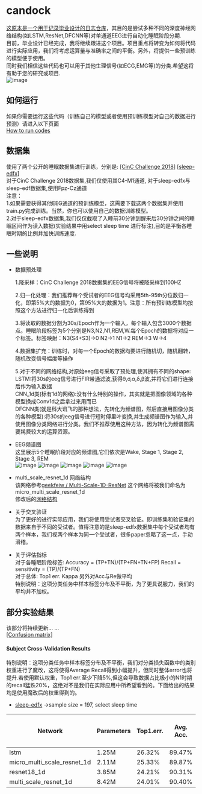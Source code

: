 # candock
[这原本是一个用于记录毕业设计的日志仓库](<https://github.com/HypoX64/candock/tree/Graduation_Project>)，其目的是尝试多种不同的深度神经网络结构(如LSTM,ResNet,DFCNN等)对单通道EEG进行自动化睡眠阶段分期.<br>目前，毕业设计已经完成，我将继续跟进这个项目。项目重点将转变为如何将代码进行实际应用，我们将考虑运算量与准确率之间的平衡。另外，将提供一些预训练的模型便于使用。<br>同时我们相信这些代码也可以用于其他生理信号(如ECG,EMG等)的分类.希望这将有助于您的研究或项目.<br>
![image](https://github.com/HypoX64/candock/blob/master/image/compare.png)

## 如何运行
如果你需要运行这些代码（训练自己的模型或者使用预训练模型对自己的数据进行预测）请进入以下页面<br>
[How to run codes](https://github.com/HypoX64/candock/blob/master/how_to_run.md)<br>

## 数据集
使用了两个公开的睡眠数据集进行训练，分别是:   [[CinC Challenge 2018]](https://physionet.org/physiobank/database/challenge/2018/#files)     [[sleep-edfx]](https://www.physionet.org/physiobank/database/sleep-edfx/) <br>
对于CinC Challenge 2018数据集,我们仅使用其C4-M1通道, 对于sleep-edfx与sleep-edf数据集,使用Fpz-Cz通道<br>
注意：<br>
1.如果需要获得其他EEG通道的预训练模型，这需要下载这两个数据集并使用train.py完成训练。当然，你也可以使用自己的数据训练模型。<br>
2.对于sleep-edfx数据集,我们仅仅截取了入睡前30分钟到醒来后30分钟之间的睡眠区间作为读入数据(实验结果中用select sleep time 进行标注),目的是平衡各睡眠时期的比例并加快训练速度.<br>

## 一些说明
* 数据预处理<br>

  1.降采样：CinC Challenge 2018数据集的EEG信号将被降采样到100HZ<br>

  2.归一化处理：我们推荐每个受试者的EEG信号均采用5th-95th分位数归一化，即第5%大的数据为0，第95%大的数据为1。注意：所有预训练模型均按照这个方法进行归一化后训练得到<br>

  3.将读取的数据分割为30s/Epoch作为一个输入，每个输入包含3000个数据点。睡眠阶段标签为5个分别是N3,N2,N1,REM,W.每个Epoch的数据将对应一个标签。标签映射：N3(S4+S3)->0  N2->1  N1->2  REM->3  W->4<br>

  4.数据集扩充：训练时，对每一个Epoch的数据均要进行随机切，随机翻转，随机改变信号幅度等操作<br>

  5.对于不同的网络结构,对原始eeg信号采取了预处理,使其拥有不同的shape:<br>
  LSTM:将30s的eeg信号进行FIR带通滤波,获得θ,σ,α,δ,β波,并将它们进行连接后作为输入数据<br>
  CNN_1d类(标有1d的网络):没有什么特别的操作，其实就是把图像领域的各种模型换成Conv1d之后拿过来用而已<br>
  DFCNN类(就是科大讯飞的那种想法，先转化为频谱图，然后直接用图像分类的各种模型):将30s的eeg信号进行短时傅里叶变换,并生成频谱图作为输入,并使用图像分类网络进行分类。我们不推荐使用这种方法，因为转化为频谱图需要耗费较大的运算资源。<br>

* EEG频谱图<br>
  这里展示5个睡眠阶段对应的频谱图,它们依次是Wake, Stage 1, Stage 2, Stage 3, REM<br>
  ![image](https://github.com/HypoX64/candock/blob/master/image/spectrum_Wake.png)
  ![image](https://github.com/HypoX64/candock/blob/master/image/spectrum_Stage1.png)
  ![image](https://github.com/HypoX64/candock/blob/master/image/spectrum_Stage2.png)
  ![image](https://github.com/HypoX64/candock/blob/master/image/spectrum_Stage3.png)
  ![image](https://github.com/HypoX64/candock/blob/master/image/spectrum_REM.png)<br>

* multi_scale_resnet_1d 网络结构<br>
  该网络参考[geekfeiw / Multi-Scale-1D-ResNet](https://github.com/geekfeiw/Multi-Scale-1D-ResNet)     这个网络将被我们命名为micro_multi_scale_resnet_1d<br>
  修改后的[网络结构](https://github.com/HypoX64/candock/blob/master/image/multi_scale_resnet_1d_network.png)<br>

* 关于交叉验证<br>为了更好的进行实际应用，我们将使用受试者交叉验证。即训练集和验证集的数据来自于不同的受试者。值得注意的是sleep-edfx数据集中每个受试者均有两个样本，我们视两个样本为同一个受试者，很多paper忽略了这一点，手动滑稽。<br>

* 关于评估指标<br>
  对于各睡眠阶段标签:  Accuracy = (TP+TN)/(TP+FN+TN+FP)   Recall = sensitivity = (TP)/(TP+FN)<br>
  对于总体:   Top1 err.    Kappa    另外对Acc与Re做平均<br>
  特别说明：这项分类任务中样本标签分布及不平衡，为了更具说服力，我们的平均并不加权。

## 部分实验结果
该部分将持续更新... ...<br>
[[Confusion matrix]](https://github.com/HypoX64/candock/blob/master/confusion_mat)<br>

#### Subject Cross-Validation Results
特别说明：这项分类任务中样本标签分布及不平衡，我们对分类损失函数中的类别权重进行了魔改，这将使得Average Recall得到小幅提升，但同时整体error也将提升.若使用默认权重，Top1 err.至少下降5%,但这会导致数据占比极小的N1时期的recall猛跌20%，这绝对不是我们在实际应用中所希望看到的。下面给出的结果均是使用魔改后的权重得到的。<br>
* [sleep-edfx](https://www.physionet.org/physiobank/database/sleep-edfx/)  ->sample size = 197, select sleep time

| Network                     | Parameters | Top1.err. | Avg. Acc. | Avg. Re. | Need to extract feature |
| --------------------------- | ---------- | --------- | --------- | -------- | ----------------------- |
| lstm                        | 1.25M      | 26.32%    | 89.47%    | 68.57%   | Yes                     |
| micro_multi_scale_resnet_1d | 2.11M      | 25.33%    | 89.87%    | 72.61%   | No                      |
| resnet18_1d                 | 3.85M      | 24.21%    | 90.31%    | 72.87%   | No                      |
| multi_scale_resnet_1d       | 8.42M      | 24.01%    | 90.40%    | 72.37%   | No                      |